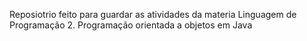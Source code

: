 Reposiotrio feito para guardar as atividades da materia Linguagem de Programação 2.
Programação orientada a objetos em Java
